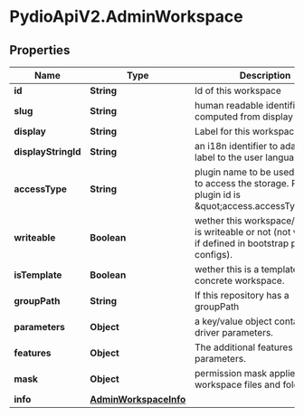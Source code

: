 # PydioApiV2.AdminWorkspace

## Properties
Name | Type | Description | Notes
------------ | ------------- | ------------- | -------------
**id** | **String** | Id of this workspace | [optional] 
**slug** | **String** | human readable identifier, computed from display | [optional] 
**display** | **String** | Label for this workspace | 
**displayStringId** | **String** | an i18n identifier to adapt the label to the user language | [optional] 
**accessType** | **String** | plugin name to be used as driver to access the storage. Resulting plugin id is \&quot;access.accessType\&quot;. | 
**writeable** | **Boolean** | wether this workspace/template is writeable or not (not writeable if defined in bootstrap php configs). | [optional] 
**isTemplate** | **Boolean** | wether this is a template or a concrete workspace. | [optional] 
**groupPath** | **String** | If this repository has a groupPath | [optional] 
**parameters** | **Object** | a key/value object containing all driver parameters. | [optional] 
**features** | **Object** | The additional features parameters. | [optional] 
**mask** | **Object** | permission mask applied on workspace files and folders | [optional] 
**info** | [**AdminWorkspaceInfo**](AdminWorkspaceInfo.md) |  | [optional] 


